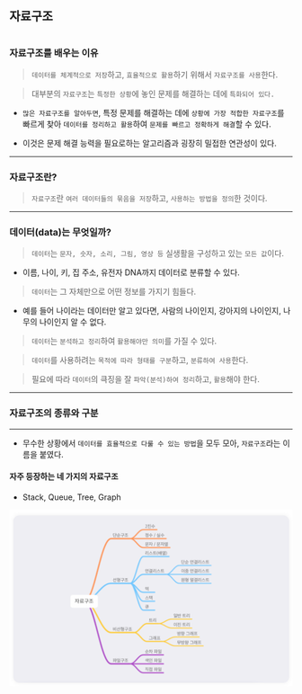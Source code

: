 #
## 자료구조
#

### 자료구조를 배우는 이유

> `데이터를 체계적으로 저장`하고, `효율적으로 활용`하기 위해서 `자료구조를 사용`한다.

> 대부분의 `자료구조`는 `특정한 상황`에 놓인 문제를 해결하는 데에 `특화되어 있다.`

* `많은 자료구조를 알아두면`, 특정 문제를 해결하는 데에 `상황에 가장 적합한 자료구조`를 빠르게 찾아 `데이터를 정리하고 활용`하여 `문제를 빠르고 정확하게 해결`할 수 있다.

* 이것은 문제 해결 능력을 필요로하는 알고리즘과 굉장히 밀접한 연관성이 있다.
---
### 자료구조란?

> `자료구조`란 `여러 데이터들의 묶음을 저장`하고, `사용하는 방법을 정의`한 것이다.
---
### 데이터(data)는 무엇일까?

> `데이터`는 `문자, 숫자, 소리, 그림, 영상 등` 실생활을 구성하고 있는 `모든 값`이다.

* 이름, 나이, 키, 집 주소, 유전자 DNA까지 데이터로 분류할 수 있다.

> `데이터`는 그 자체만으로 어떤 정보를 가지기 힘들다.

* 예를 들어 나이라는 데이터만 알고 있다면, 사람의 나이인지, 강아지의 나이인지, 나무의 나이인지 알 수 없다.

> `데이터`는 `분석하고 정리`하여 `활용해야만 의미`를 가질 수 있다.

> `데이터`를 사용하려는 `목적에 따라 형태를 구분`하고, `분류하여 사용`한다.

> 필요에 따라 `데이터`의 큭징을 잘 `파악(분석)하여 정리`하고, `활용`해야 한다.
---
### 자료구조의 종류와 구분
---

* 무수한 상황에서 `데이터를 효율적으로 다룰 수 있는 방법`을 모두 모아, `자료구조`라는 이름을 붙였다.

#### 자주 등장하는 네 가지의 자료구조

* Stack, Queue, Tree, Graph

![Alt text](image.png)